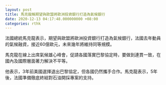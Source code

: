 ```yaml
---
layout: post
title: 馬克龍稱期望與歐盟將歐洲投資銀行打造為氣候銀行
date: 2020-12-13 04:17:48.000000000 +08:00
categories: rthk
---
```


法國總統馬克龍表示，期望與歐盟將歐洲投資銀行打造為氣候銀行，法國去年動員的氣候融資，接近60億歐元，未來幾年將維持同等規模。

馬克龍在線上出席氣候雄心峰會，促請各國落實巴黎協定時，要做到連貫一致，在國內及國際層面著力解決不平等。

他表示，3年前美國選擇退出巴黎協定，但各國仍然攜手合作。馬克龍表示，5年後，法國準備徹底終結對石油開採專案的支持。
